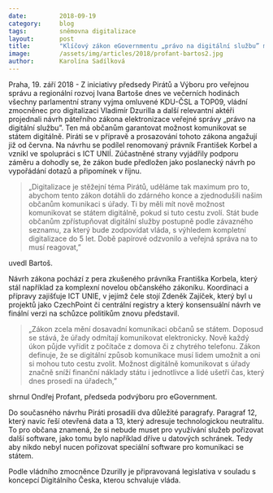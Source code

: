 ```yaml
---
date:         2018-09-19
category:     blog
tags:         sněmovna digitalizace
layout:       post
title:        "Klíčový zákon eGovernmentu „právo na digitální službu” má podporu Pirátů a dalších parlamentních stran"
image:        /assets/img/articles/2018/profant-bartos2.jpg
author:       Karolína Sadílková
---
```


Praha, 19. září 2018 - Z iniciativy předsedy Pirátů a Výboru pro veřejnou správu a regionální rozvoj Ivana Bartoše dnes ve večerních hodinách všechny parlamentní strany vyjma omluvené KDU-ČSL a TOP09, vládní zmocněnec pro digitalizaci Vladimír Dzurilla a další relevantní aktéři projednali návrh páteřního zákona elektronizace veřejné správy „právo na digitální službu”. Ten má občanům garantovat možnost komunikovat se státem digitálně. Piráti se v přípravě a prosazování tohoto zákona angažují již od června. Na návrhu se podílel renomovaný právník František Korbel a vznikl ve spolupráci s ICT UNIÍ. Zúčastněné strany vyjádřily podporu záměru a dohodly se, že zákon bude předložen jako poslanecký návrh po vypořádání dotazů a připomínek v říjnu.

> „Digitalizace je stěžejní téma Pirátů, uděláme tak maximum pro to, abychom tento zákon dotáhli do zdárného konce a zjednodušili našim občanům komunikaci s úřady. Ti by měli mít nově možnost komunikovat se státem digitálně, pokud si tuto cestu zvolí. Stát bude občanům zpřístupňovat digitální služby postupně podle závazného seznamu, za který bude zodpovídat vláda, s výhledem kompletní digitalizace do 5 let. Době papírové odzvonilo a veřejná správa na to musí reagovat,” 

uvedl Bartoš. 

Návrh zákona pochází z pera zkušeného právníka Františka Korbela, který stál například za komplexní novelou občanského zákoníku. Koordinaci a přípravy zajišťuje ICT UNIE, v jejímž čele stojí Zdeněk Zajíček, který byl u projektů jako CzechPoint či centrální registry a který konsensuální návrh ve finální verzi na schůzce politikům znovu představil. 

> „Zákon zcela mění dosavadní komunikaci občanů se státem. Doposud se stává, že úřady odmítají komunikovat elektronicky. Nově každý úkon půjde vyřídit z počítače z domova či z chytrého telefonu. Zákon definuje, že se digitální způsob komunikace musí lidem umožnit a oni si mohou tuto cestu zvolit. Možnost digitálně komunikovat s úřady značně sníží finanční náklady státu i jednotlivce a lidé ušetří čas, který dnes prosedí na úřadech,” 

shrnul Ondřej Profant, předseda podvýboru pro eGovernment. 

Do současného návrhu Piráti prosadili dva důležité paragrafy. Paragraf 12, který navíc řeší otevřená data a 13, který adresuje technologickou neutralitu. To pro občana znamená, že si nebude muset pro využívání služeb pořizovat další software, jako tomu bylo například dříve u datových schránek. Tedy aby nikdo nebyl nucen pořizovat speciální software pro komunikaci se státem. 

Podle vládního zmocněnce Dzurilly je připravovaná legislativa v souladu s koncepcí Digitálního Česka, kterou schvaluje vláda.
